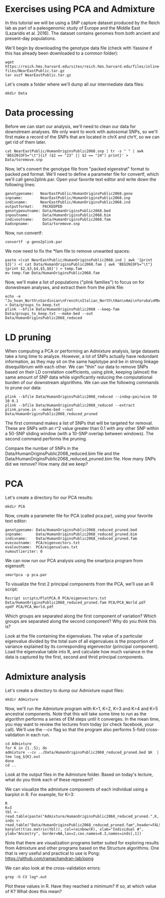 Exercises using PCA and Admixture
===============

In this tutorial we will be using a SNP capture dataset produced by the Reich lab as part of a paleogenomic study of Europe and the Middle East (Lazaridis et al. 2016). The dataset contains genomes from both ancient and present-day populations.

We'll begin by downloading the genotype data file (check with Yassine if this has already been downloaded to a common folder):

```
wget https://reich.hms.harvard.edu/sites/reich.hms.harvard.edu/files/inline-files/NearEastPublic.tar.gz
tar xvzf NearEastPublic.tar.gz
```

Let's create a folder where we'll dump all our intermediate data files:

```
mkdir Data
```


# Data processing

Before we can start our analysis, we'll need to clean our data for downstream analyses. We only want to work with autosomal SNPs, so we'll first make a record of the SNPs that are located in chrX and chrY, so we can get rid of them later.

```
cat NearEastPublic/HumanOriginsPublic2068.snp | tr -s " " | awk 'BEGIN{OFS="\t"}{if ($2 == "23" || $2 == "24") print}' > Data/toremove.snp
```

Now, let's convert the genotype file from "packed eigenstrat" format to packed ped format. We'll need to define a parameter file for convertf, which we'll call geno2plink.par. Open your favorite text editor and write down the following lines:


```
genotypename:   NearEastPublic/HumanOriginsPublic2068.geno
snpname:        NearEastPublic/HumanOriginsPublic2068.snp
indivname:      NearEastPublic/HumanOriginsPublic2068.ind
outputformat:    PACKEDPED
genotypeoutname: Data/HumanOriginsPublic2068.bed
snpoutname:      Data/HumanOriginsPublic2068.bim
indivoutname:    Data/HumanOriginsPublic2068.fam
badsnpname:      Data/toremove.snp
```

Now, run convertf:

```
convertf -p geno2plink.par
```

We now need to fix the *fam file to remove unwanted spaces:

```
paste <(cat NearEastPublic/HumanOriginsPublic2068.ind | awk '{print $3}') <( cat Data/HumanOriginsPublic2068.fam | awk 'BEGIN{OFS="\t"}{print $2,$3,$4,$5,$6}') > temp.fam
mv temp.fam Data/HumanOriginsPublic2068.fam
```

Now, we'll make a list of populations ("plink families") to focus on for donwstream analyses, and extract them from the plink file:

```
echo -e "Ju_hoan_North\nSardinian\nFrench\nItalian_North\tHan\nAmi\nYoruba\nMbuti\nPapuan\nOrcadian\nMayan\nKaritiana" > Data/groups_to_keep.txt
plink --bfile Data/HumanOriginsPublic2068 --keep-fam Data/groups_to_keep.txt --make-bed --out Data/HumanOriginsPublic2068_reduced
```

# LD pruning

When computing a PCA or performing an Admixture analysis, large datasets take a long time to analyze. However, a lot of SNPs actually have redundant information, as they may sit on the same haplotype and be in strong linkage disequilibrium with each other. We can "thin" our data to remove SNPs based on their LD correlation coefficients, using plink, keeping (almost) the same amount of SNP data while significantly reducing the computational burden of our downstream algorithms. We can use the following commands to prune our data:

```
plink --bfile Data/HumanOriginsPublic2068_reduced --indep-pairwise 50 10 0.1
plink --bfile Data/HumanOriginsPublic2068_reduced --extract plink.prune.in --make-bed --out Data/HumanOriginsPublic2068_reduced_pruned

```

The first command makes a list of SNPs that will be targeted for removal. These are SNPs with an r^2 value greater than 0.1 with any other SNP within a 50-SNP sliding window (with a 10-SNP overlap between windows). The second command performs the pruning.

Compare the number of SNPs in the Data/HumanOriginsPublic2068_reduced.bim file and the Data/HumanOriginsPublic2068_reduced_pruned.bim file. How many SNPs did we remove? How many did we keep?

# PCA

Let's create a directory for our PCA results:
```
mkdir PCA
```

Now, create a parameter file for PCA (called pca.par), using your favorite text editor:

```
genotypename: Data/HumanOriginsPublic2068_reduced_pruned.bed
snpname:      Data/HumanOriginsPublic2068_reduced_pruned.bim
indivname:    Data/HumanOriginsPublic2068_reduced_pruned.fam
evecoutname:  PCA/eigenvectors.txt
evaloutname:  PCA/eigenvalues.txt
numoutlieriter: 0
```

We can now run our PCA analysis using the smartpca program from eigensoft:

```
smartpca -p pca.par
```

To visualize the first 2 principal components from the PCA, we'll use an R script:

```
Rscript scripts/PlotPCA.R PCA/eigenvectors.txt Data/HumanOriginsPublic2068_reduced_pruned.fam PCA/PCA_World.pdf
xpdf PCA/PCA_World.pdf
```

Which groups are separated along the first component of variation? Which groups are separated along the second component? Why do you think this is?

Look at the file containing the eigenvalues. The value of a particular eigenvalue divided by the total sum of all eigenvalues is the proportion of variance explained by its corresponding eigenvector (principal component). Load the eigenvalue table into R, and calculate how much variance in the data is captured by the first, second and thrid principal components.

# Admixture analysis

Let's create a directory to dump our Admixture ouput files:

```
mkdir Admixture
```

Now, we'll run the Admixture program with K=1, K=2, K=3 and K=4 and K=5 ancestral components. Note that this will take some time to run as the algorithm performs a series of EM steps until it converges. In the mean time, you may want to review the lectures from today (or check facebook, your call). We'll use the --cv flag so that the program also performs 5-fold cross-validation in each run.

```
cd Admixture
for K in {1..5}; do
admixture --cv ../Data/HumanOriginsPublic2068_reduced_pruned.bed $K  | tee log_${K}.out
done
cd ..
```

Look at the output files in the Admixture folder. Based on today's lecture, what do you think each of these represent?

We can visualize the admixture components of each individual using a barplot in R. For example, for K=3:

```
R
K=3
tbl <- read.table(paste("Admixture/HumanOriginsPublic2068_reduced_pruned.",K,.Q",sep=""),header=FALSE)
inds <- read.table("Data/HumanOriginsPublic2068_reduced_pruned.fam",header=FALSE) 
barplot(t(as.matrix(tbl)), col=rainbow(K), xlab="Individual #", ylab="Ancestry", border=NA,las=2,cex.names=0.3,names=inds[,1])
```

Note that there are visualization programs better suited for exploring results from Admixture and other programs based on the Structure algorithms. One that is very useful and practical to use is Pong: https://github.com/ramachandran-lab/pong

We can also look at the cross-validation errors:

```
grep -h CV log*.out
```

Plot these values in R. Have they reached a minimum? If so, at which value of K? What does this mean?

